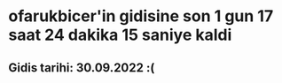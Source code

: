 # ofarukbicer'in gidisine son 1 gun 17 saat 24 dakika 15 saniye kaldi

## Gidis tarihi: 30.09.2022 :(